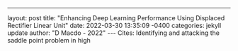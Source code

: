 --- 
layout: post 
title: "Enhancing Deep Learning Performance Using Displaced Rectifier Linear Unit" 
date: 2022-03-30 13:35:09 -0400 
categories: jekyll update 
author: "D Macdo - 2022" 
--- Cites: Identifying and attacking the saddle point problem in high